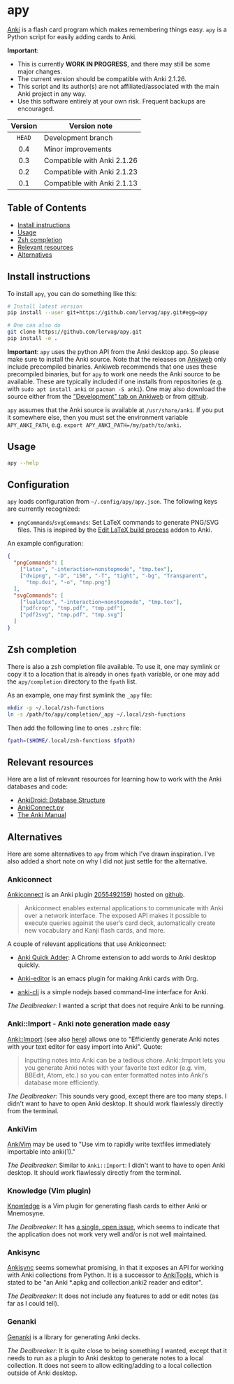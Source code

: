 # apy

[Anki](https://apps.ankiweb.net/index.html) is a flash card program which makes
remembering things easy. `apy` is a Python script for easily adding cards to
Anki.

**Important**:

* This is currently **WORK IN PROGRESS**, and there may still be some major
  changes.
* The current version should be compatible with Anki 2.1.26.
* This script and its author(s) are not affiliated/associated with the main
  Anki project in any way.
* Use this software entirely at your own risk. Frequent backups are encouraged.

| Version | Version note                       |
|:-------:| ---------------------------------- |
| `HEAD`  | Development branch                 |
| 0.4     | Minor improvements                 |
| 0.3     | Compatible with Anki 2.1.26        |
| 0.2     | Compatible with Anki 2.1.23        |
| 0.1     | Compatible with Anki 2.1.13        |

## Table of Contents

* [Install instructions](#install-instructions)
* [Usage](#usage)
* [Zsh completion](#zsh-completion)
* [Relevant resources](#relevant-resources)
* [Alternatives](#alternatives)

## Install instructions

To install `apy`, you can do something like this:

```bash
# Install latest version
pip install --user git+https://github.com/lervag/apy.git#egg=apy

# One can also do
git clone https://github.com/lervag/apy.git
pip install -e .
```

**Important**: `apy` uses the python API from the Anki desktop app. So please
  make sure to install the Anki source. Note that the releases on
  [Ankiweb](https://apps.ankiweb.net/#download) only include precompiled
  binaries. Ankiweb recommends that one uses these precompiled binaries, but
  for `apy` to work one needs the Anki source to be available. These are
  typically included if one installs from repositories (e.g. with `sudo apt
  install anki` or `pacman -S anki`). One may also download the source either
  from the ["Development" tab on Ankiweb](https://apps.ankiweb.net/#dev) or
  from [github](https://github.com/dae/anki).

`apy` assumes that the Anki source is available at `/usr/share/anki`. If you
put it somewhere else, then you must set the environment variable
`APY_ANKI_PATH`, e.g. `export APY_ANKI_PATH=/my/path/to/anki`.

## Usage

```sh
apy --help
```

## Configuration

`apy` loads configuration from `~/.config/apy/apy.json`. The following keys are
currently recognized:

- `pngCommands`/`svgCommands`: Set LaTeX commands to generate PNG/SVG files. This is inspired by the [Edit LaTeX build process](https://ankiweb.net/shared/info/937148547) addon to Anki.

An example configuration:

```json
{
  "pngCommands": [
    ["latex", "-interaction=nonstopmode", "tmp.tex"],
    ["dvipng", "-D", "150", "-T", "tight", "-bg", "Transparent",
      "tmp.dvi", "-o", "tmp.png"]
  ],
  "svgCommands": [
    ["lualatex", "-interaction=nonstopmode", "tmp.tex"],
    ["pdfcrop", "tmp.pdf", "tmp.pdf"],
    ["pdf2svg", "tmp.pdf", "tmp.svg"]
  ]
}
```

## Zsh completion

There is also a zsh completion file available. To use it, one may symlink or
copy it to a location that is already in ones `fpath` variable, or one may add
the `apy/completion` directory to the `fpath` list.

As an example, one may first symlink the `_apy` file:

```sh
mkdir -p ~/.local/zsh-functions
ln -s /path/to/apy/completion/_apy ~/.local/zsh-functions
```

Then add the following line to ones `.zshrc` file:

```sh
fpath=($HOME/.local/zsh-functions $fpath)
```

## Relevant resources

Here are a list of relevant resources for learning how to work with the Anki
databases and code:
* [AnkiDroid: Database
  Structure](https://github.com/ankidroid/Anki-Android/wiki/Database-Structure)
* [AnkiConnect.py](https://github.com/FooSoft/anki-connect/blob/master/AnkiConnect.py)
* [The Anki Manual](https://apps.ankiweb.net/docs/manual.html)

## Alternatives

Here are some alternatives to `apy` from which I've drawn inspiration. I've
also added a short note on why I did not just settle for the alternative.

### Ankiconnect

[Ankiconnect](https://foosoft.net/projects/anki-connect/) is an Anki plugin [2055492159](https://ankiweb.net/shared/info/2055492159)) hosted on [github](https://github.com/FooSoft/anki-connect).

> Ankiconnect enables external applications to communicate with Anki over
> a network interface. The exposed API makes it possible to execute queries
> against the user’s card deck, automatically create new vocabulary and Kanji
> flash cards, and more.

A couple of relevant applications that use Ankiconnect:

* [Anki Quick Adder](https://codehealthy.com/chrome-anki-quick-adder/):
  A Chrome extension to add words to Anki desktop quickly.

* [Anki-editor](https://github.com/louietan/anki-editor) is an emacs plugin for
  making Anki cards with Org.

* [anki-cli](https://github.com/towercity/anki-cli) is a simple nodejs based
  command-line interface for Anki.

_The Dealbreaker_: I wanted a script that does not require Anki to be running.

### Anki::Import - Anki note generation made easy

[Anki::Import](https://github.com/sdondley/Anki-Import) (see also
[here](https://metacpan.org/pod/Anki::Import)) allows one to "Efficiently
generate Anki notes with your text editor for easy import into Anki". Quote:

> Inputting notes into Anki can be a tedious chore. Anki::Import lets you you
> generate Anki notes with your favorite text editor (e.g. vim, BBEdit, Atom,
> etc.) so you can enter formatted notes into Anki's database more
> efficiently.

_The Dealbreaker_: This sounds very good, except there are too many steps.
I didn't want to have to open Anki desktop. It should work flawlessly directly
from the terminal.

### AnkiVim

[AnkiVim](https://github.com/MFreidank/AnkiVim) may be used to "Use vim to
rapidly write textfiles immediately importable into anki(1)."

_The Dealbreaker_: Similar to `Anki::Import`: I didn't want to have to open
Anki desktop. It should work flawlessly directly from the terminal.

### Knowledge (Vim plugin)

[Knowledge](https://github.com/tbabej/knowledge) is a Vim plugin for generating
flash cards to either Anki or Mnemosyne.

_The Dealbreaker_: It has [a single, open
issue](https://github.com/tbabej/knowledge/issues/1), which seems to indicate
that the application does not work very well and/or is not well maintained.

### Ankisync

[Ankisync](https://github.com/patarapolw/ankisync) seems somewhat promising, in
that it exposes an API for working with Anki collections from Python. It is
a successor to [AnkiTools](https://github.com/patarapolw/AnkiTools), which is
stated to be "an Anki *.apkg and collection.anki2 reader and editor".

_The Dealbreaker_: It does not include any features to add or edit notes (as
far as I could tell).

### Genanki

[Genanki](https://github.com/kerrickstaley/genanki) is a library for generating
Anki decks.

_The Dealbreaker_: It is quite close to being something I wanted, except that
it needs to run as a plugin to Anki desktop to generate notes to a local
collection. It does not seem to allow editing/adding to a local collection
outside of Anki desktop.

